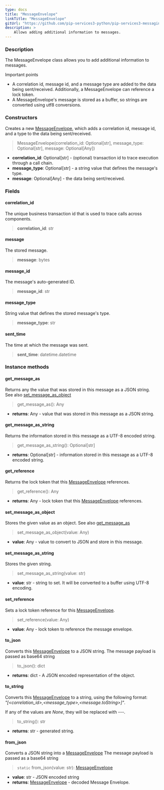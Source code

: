 ```yaml
---
type: docs
title: "MessageEnvelope"
linkTitle: "MessageEnvelope"
gitUrl: "https://github.com/pip-services3-python/pip-services3-messaging-python"
description: >
    Allows adding additional information to messages. 
---
```


### Description

The MessageEnvelope class allows you to add additional information to messages.

Important points

- A correlation id, message id, and a message type are added to the data being sent/received. Additionally, a MessageEnvelope can reference a lock token.
- A MessageEnvelope's message is stored as a buffer, so strings are converted using utf8 conversions.

### Constructors

Creates a new [MessageEnvelope](), which adds a correlation id, message id, and a type to the data being sent/received.

> MessageEnvelope(correlation_id: Optional[str], message_type: Optional[str], message: Optional[Any])

- **correlation_id**: Optional[str] - (optional) transaction id to trace execution through a call chain.
- **message_type**: Optional[str] - a string value that defines the message's type.
- **message**: Optional[Any] - the data being sent/received.

### Fields

<span class="hide-title-link">

#### correlation_id
The unique business transaction id that is used to trace calls across components.

> **correlation_id**: str

#### message
The stored message.

> **message**: bytes

#### message_id
The message's auto-generated ID.

> **message_id**: str

#### message_type
String value that defines the stored message's type.

> **message_type**: str

#### sent_time
The time at which the message was sent.

> **sent_time**: datetime.datetime

</span>

### Instance methods

#### get_message_as
Returns any the value that was stored in this message as a JSON string.  
See also [set_message_as_object](#set_message_as_object)

> get_message_as(): Any 

- **returns**: Any - value that was stored in this message as a JSON string.

#### get_message_as_string
Returns the information stored in this message as a UTF-8 encoded string.

> get_message_as_string(): Optional[str]

- **returns**: Optional[str] - information stored in this message as a UTF-8 encoded string.

#### get_reference
Returns the lock token that this [MessageEnvelope]() references.

> get_reference(): Any

- **returns**: Any - lock token that this [MessageEnvelope]() references.

#### set_message_as_object
Stores the given value as an object.
See also [get_message_as](#get_message_as)

> set_message_as_object(value: Any)

- **value**: Any -  value to convert to JSON and store in this message.

#### set_message_as_string
Stores the given string.

> set_message_as_string(value: str)

- **value**: str - string to set. It will be converted to a buffer using UTF-8 encoding.

#### set_reference
Sets a lock token reference for this [MessageEnvelope]().

> set_reference(value: Any)

- **value**: Any - lock token to reference the message envelope.

#### to_json
Converts this [MessageEnvelope]() to a JSON string. The message payload is passed as base64 string

> to_json(): dict

- **returns**: dict - A JSON encoded representation of the object.

#### to_string
Converts this [MessageEnvelope]() to a string, using the following format:  
*"[<correlation_id>,<message_type>,<message.toString>]"*.

If any of the values are *None*, they will be replaced with \-\-\-.

> to_string(): str

- **returns**: str - generated string.

#### from_json
Converts a JSON string into a [MessageEnvelope]() The message payload is passed as a base64 string

> `static` from_json(value: str): [MessageEnvelope]()

- **value**: str - JSON encoded string
- **returns**: [MessageEnvelope]() - decoded Message Envelope.

